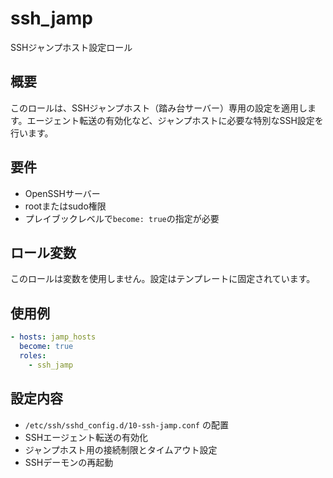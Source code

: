 # ssh_jamp

SSHジャンプホスト設定ロール

## 概要

このロールは、SSHジャンプホスト（踏み台サーバー）専用の設定を適用します。エージェント転送の有効化など、ジャンプホストに必要な特別なSSH設定を行います。

## 要件

- OpenSSHサーバー
- rootまたはsudo権限
- プレイブックレベルで`become: true`の指定が必要

## ロール変数

このロールは変数を使用しません。設定はテンプレートに固定されています。

## 使用例

```yaml
- hosts: jamp_hosts
  become: true
  roles:
    - ssh_jamp
```

## 設定内容

- `/etc/ssh/sshd_config.d/10-ssh-jamp.conf` の配置
- SSHエージェント転送の有効化
- ジャンプホスト用の接続制限とタイムアウト設定
- SSHデーモンの再起動